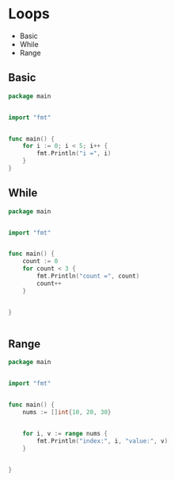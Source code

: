# Loops
* Basic
* While
* Range



## Basic
```go
package main


import "fmt"


func main() {
    for i := 0; i < 5; i++ {
        fmt.Println("i =", i)
    }
}


```



## While
```go
package main


import "fmt"


func main() {
    count := 0
    for count < 3 {
        fmt.Println("count =", count)
        count++
    }


}



```





## Range
```go
package main


import "fmt"


func main() {
    nums := []int{10, 20, 30}


    for i, v := range nums {
        fmt.Println("index:", i, "value:", v)
    }


}




```
